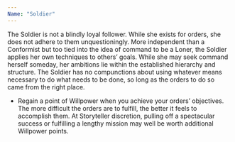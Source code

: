 ```yaml
---
Name: "Soldier"
---
```


The Soldier is not a blindly loyal follower. While she exists for orders, she does not adhere to them unquestioningly. More independent than a Conformist but too tied into the idea of command to be a Loner, the Soldier applies her own techniques to others’ goals. While she may seek command herself someday, her ambitions lie within the established hierarchy and structure. The Soldier has no compunctions about using whatever means necessary to do what needs to be done, so long as the orders to do so came from the right place.
 - Regain a point of Willpower when you achieve your orders’ objectives. The more difficult the orders are to fulfill, the better it feels to accomplish them. At Storyteller discretion, pulling off a spectacular success or fulfilling a lengthy mission may well be worth additional Willpower points.